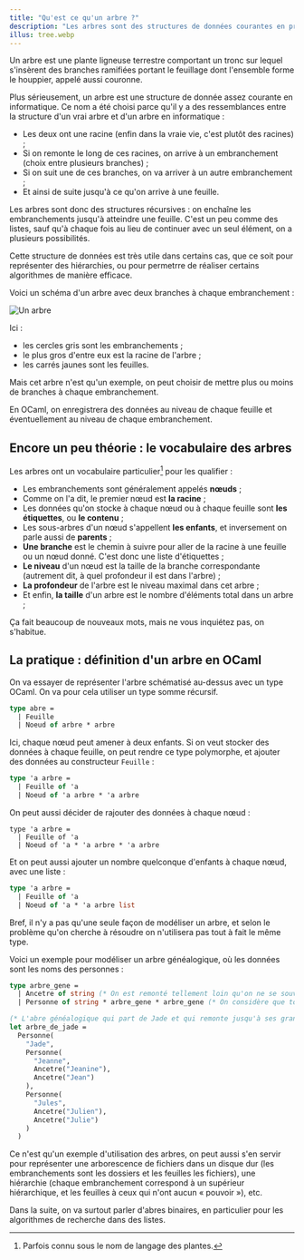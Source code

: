 ```yaml
---
title: "Qu'est ce qu'un arbre ?"
description: "Les arbres sont des structures de données courantes en programmation qui permettent de modéliser de nombreux problèmes. Nous allons apprendre à en créer et à en manipuler en OCaml."
illus: tree.webp
---
```


Un arbre est une plante ligneuse terrestre comportant un tronc sur lequel
s'insèrent des branches ramifiées portant le feuillage dont l'ensemble
forme le houppier, appelé aussi couronne.

Plus sérieusement, un arbre est une structure de donnée assez courante en informatique.
Ce nom a été choisi parce qu'il y a des ressemblances entre la structure d'un vrai arbre
et d'un arbre en informatique :

- Les deux ont une racine (enfin dans la vraie vie, c'est plutôt des racines) ;
- Si on remonte le long de ces racines, on arrive à un embranchement (choix entre plusieurs branches) ;
- Si on suit une de ces branches, on va arriver à un autre embranchement ;
- Et ainsi de suite jusqu'à ce qu'on arrive à une feuille.

Les arbres sont donc des structures récursives : on enchaîne les embranchements jusqu'à atteindre
une feuille. C'est un peu comme des listes, sauf qu'à chaque fois au lieu de continuer avec un seul
élément, on a plusieurs possibilités.

Cette structure de données est très utile dans certains cas, que ce soit pour représenter des hiérarchies,
ou pour permetrre de réaliser certains algorithmes de manière efficace.

Voici un schéma d'un arbre avec deux branches à chaque embranchement :

![Un arbre](/images/tree.png)

Ici :

- les cercles gris sont les embranchements ;
- le plus gros d'entre eux est la racine de l'arbre ;
- les carrés jaunes sont les feuilles.

Mais cet arbre n'est qu'un exemple, on peut choisir de mettre plus ou moins de branches à chaque embranchement.

En OCaml, on enregistrera des données au niveau de chaque feuille et éventuellement au niveau de chaque embranchement.

## Encore un peu théorie : le vocabulaire des arbres

Les arbres ont un vocabulaire particulier[^plantes] pour les qualifier :

- Les embranchements sont généralement appelés **nœuds** ;
- Comme on l'a dit, le premier nœud est **la racine** ;
- Les données qu'on stocke à chaque nœud ou à chaque feuille sont **les étiquettes**, ou **le contenu** ;
- Les sous-arbres d'un nœud s'appellent **les enfants**, et inversement on parle aussi de **parents** ;
- **Une branche** est le chemin à suivre pour aller de la racine à une feuille ou un nœud donné. C'est donc une liste d'étiquettes ;
- **Le niveau** d'un nœud est la taille de la branche correspondante (autrement dit, à quel profondeur il est dans l'arbre) ;
- **La profondeur** de l'arbre est le niveau maximal dans cet arbre ;
- Et enfin, **la taille** d'un arbre est le nombre d'éléments total dans un arbre ;

Ça fait beaucoup de nouveaux mots, mais ne vous inquiétez pas, on s'habitue.

## La pratique : définition d'un arbre en OCaml

On va essayer de représenter l'arbre schématisé au-dessus avec un type OCaml.
On va pour cela utiliser un type somme récursif.

```ocaml
type abre =
  | Feuille
  | Noeud of arbre * arbre
```

Ici, chaque nœud peut amener à deux enfants. Si on veut stocker des données à chaque feuille,
on peut rendre ce type polymorphe, et ajouter des données au constructeur `Feuille` :

```ocaml
type 'a arbre =
  | Feuille of 'a
  | Noeud of 'a arbre * 'a arbre
```

On peut aussi décider de rajouter des données à chaque nœud :

```
type 'a arbre =
  | Feuille of 'a
  | Noeud of 'a * 'a arbre * 'a arbre
```

Et on peut aussi ajouter un nombre quelconque d'enfants à chaque nœud, avec une liste :

```ocaml
type 'a arbre =
  | Feuille of 'a
  | Noeud of 'a * 'a arbre list
```

Bref, il n'y a pas qu'une seule façon de modéliser un arbre, et selon le problème qu'on cherche à
résoudre on n'utilisera pas tout à fait le même type.

Voici un exemple pour modéliser un arbre généalogique, où les données sont les noms
des personnes :

```ocaml
type arbre_gene =
  | Ancetre of string (* On est remonté tellement loin qu'on ne se souvient plus qui était les parents de cette personne *)
  | Personne of string * arbre_gene * arbre_gene (* On considère que tout le monde a deux parents *)

(* L'abre généalogique qui part de Jade et qui remonte jusqu'à ses grands parents *)
let arbre_de_jade =
  Personne(
    "Jade",
    Personne(
      "Jeanne",
      Ancetre("Jeanine"),
      Ancetre("Jean")
    ),
    Personne(
      "Jules",
      Ancetre("Julien"),
      Ancetre("Julie")
    )
  )
```

Ce n'est qu'un exemple d'utilisation des arbres, on peut aussi s'en servir pour
représenter une arborescence de fichiers dans un disque dur (les embranchements sont les dossiers et les feuilles
les fichiers), une hiérarchie (chaque embranchement correspond à un supérieur hiérarchique, et les feuilles à ceux qui n'ont
aucun « pouvoir »), etc.

Dans la suite, on va surtout parler d'abres binaires, en particulier pour les algorithmes de recherche dans des listes.

[^plantes]: Parfois connu sous le nom de langage des plantes.

